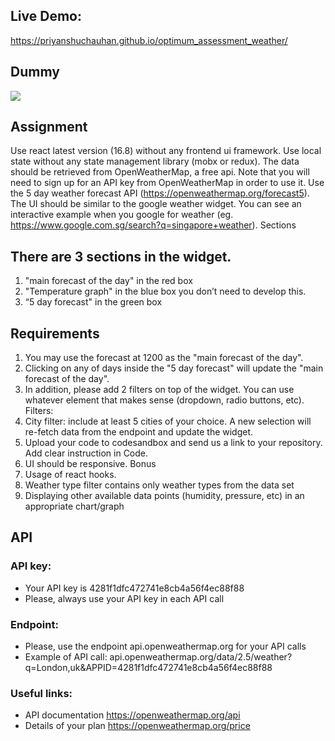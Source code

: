 ## Live Demo:

https://priyanshuchauhan.github.io/optimum_assessment_weather/

## Dummy

![](https://media.giphy.com/media/JlpwfdHDyAi5tW3QH6/giphy.gif)


## Assignment
Use react latest version (16.8) without any frontend ui framework. Use local state without any state management library (mobx or redux).
The data should be retrieved from OpenWeatherMap, a free api. Note that you will need to sign up for an API key from OpenWeatherMap in order to use it. Use the 5 day weather forecast API (https://openweathermap.org/forecast5).
The UI should be similar to the google weather widget. You can see an interactive example when you google for weather (eg. https://www.google.com.sg/search?q=singapore+weather).
Sections


## There are 3 sections in the widget.
1. "main forecast of the day" in the red box
2. "Temperature graph" in the blue box you don’t need to develop this.
3. “5 day forecast" in the green box

## Requirements
1. You may use the forecast at 1200 as the "main forecast of the day".
2. Clicking on any of days inside the "5 day forecast" will update the "main forecast of the day".
3. In addition, please add 2 filters on top of the widget. You can use whatever element that makes sense (dropdown, radio buttons, etc).
Filters:
4. City filter: include at least 5 cities of your choice. A new selection will re-fetch data from the endpoint and update the widget.
5. Upload your code to codesandbox and send us a link to your repository. Add clear instruction in Code.
6. UI should be responsive.
Bonus
7. Usage of react hooks.
8. Weather type filter contains only weather types from the data set
9. Displaying other available data points (humidity, pressure, etc) in an appropriate chart/graph


## API

### API key:
- Your API key is 4281f1dfc472741e8cb4a56f4ec88f88
- Please, always use your API key in each API call

### Endpoint:
- Please, use the endpoint api.openweathermap.org for your API calls
- Example of API call:
api.openweathermap.org/data/2.5/weather?q=London,uk&APPID=4281f1dfc472741e8cb4a56f4ec88f88

### Useful links:
- API documentation https://openweathermap.org/api
- Details of your plan https://openweathermap.org/price
